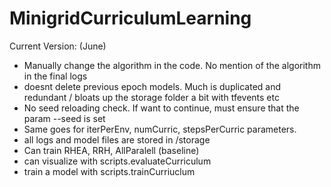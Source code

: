 # MinigridCurriculumLearning
 Current Version: (June)
- Manually change the algorithm in the code. No mention of the algorithm in the final logs
- doesnt delete previous epoch models. Much is duplicated and redundant / bloats up the storage folder a bit with tfevents etc
- No seed reloading check. If want to continue, must ensure that the param --seed is set
- Same goes for iterPerEnv, numCurric, stepsPerCurric parameters. 
- all logs and model files are stored in /storage
- Can train RHEA, RRH, AllParalell (baseline)
- can visualize with scripts.evaluateCurriculum
- train a model with scripts.trainCurriuclum

